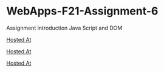 # WebApps-F21-Assignment-6
Assignment introduction Java Script and DOM

[Hosted At](https://44-563-webapps-f21.github.io/webapps-f21-assignment-6-Murali-Kalla/pass.html)

[Hosted At](https://44-563-webapps-f21.github.io/webapps-f21-assignment-6-Murali-Kalla/arithmetic.html)

[Hosted At](https://44-563-webapps-f21.github.io/webapps-f21-assignment-6-Murali-Kalla/car.html)